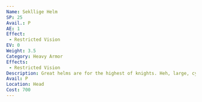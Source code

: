 ```yaml
---
Name: Sekllige Helm
SP: 25
Avail.: P
AE: 1
Effect:
 - Restricted Vision
EV: 0
Weight: 3.5
Category: Heavy Armor
Effects:
 - Restricted Vision
Description: Great helms are for the highest of knights. Heh, large, cylindrical hel- mets with larger slots for the eyes and enough ventilation holes to breathe clear. They’re tough as all hell and they’re usually decorated with braided tassles, horns, and spread-winged eagles. Heh, gaudy as hell but useful.
Avail: P
Location: Head
Cost: 700
---
```

